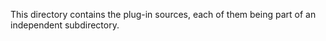 This directory contains the plug-in sources, each of them being part of an
independent subdirectory.
